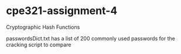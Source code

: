 # cpe321-assignment-4
Cryptographic Hash Functions


passwordsDict.txt has a list of 200 commonly used passwords for the cracking script to compare
